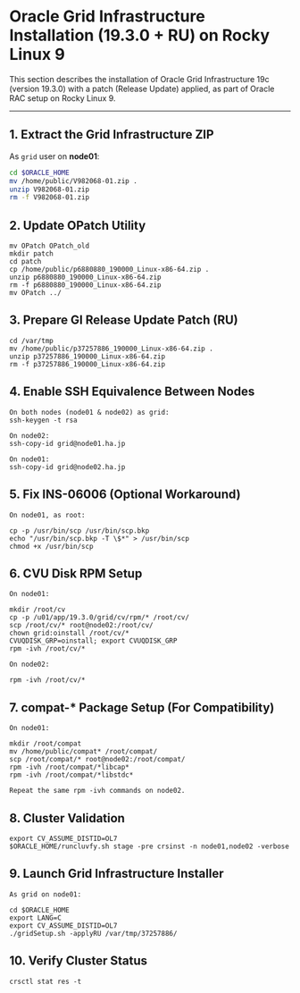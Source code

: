 # Oracle Grid Infrastructure Installation (19.3.0 + RU) on Rocky Linux 9

This section describes the installation of Oracle Grid Infrastructure 19c (version 19.3.0) with a patch (Release Update) applied, as part of Oracle RAC setup on Rocky Linux 9.

---

## 1. Extract the Grid Infrastructure ZIP

As `grid` user on **node01**:

```bash
cd $ORACLE_HOME
mv /home/public/V982068-01.zip .
unzip V982068-01.zip
rm -f V982068-01.zip
```

## 2. Update OPatch Utility
```
mv OPatch OPatch_old
mkdir patch
cd patch
cp /home/public/p6880880_190000_Linux-x86-64.zip .
unzip p6880880_190000_Linux-x86-64.zip
rm -f p6880880_190000_Linux-x86-64.zip
mv OPatch ../
```

## 3. Prepare GI Release Update Patch (RU)
```
cd /var/tmp
mv /home/public/p37257886_190000_Linux-x86-64.zip .
unzip p37257886_190000_Linux-x86-64.zip
rm -f p37257886_190000_Linux-x86-64.zip
```

## 4. Enable SSH Equivalence Between Nodes
```
On both nodes (node01 & node02) as grid:
ssh-keygen -t rsa

On node02:
ssh-copy-id grid@node01.ha.jp

On node01:
ssh-copy-id grid@node02.ha.jp
```

## 5. Fix INS-06006 (Optional Workaround)
```
On node01, as root:

cp -p /usr/bin/scp /usr/bin/scp.bkp
echo "/usr/bin/scp.bkp -T \$*" > /usr/bin/scp
chmod +x /usr/bin/scp
```

## 6. CVU Disk RPM Setup
```
On node01:

mkdir /root/cv
cp -p /u01/app/19.3.0/grid/cv/rpm/* /root/cv/
scp /root/cv/* root@node02:/root/cv/
chown grid:oinstall /root/cv/*
CVUQDISK_GRP=oinstall; export CVUQDISK_GRP
rpm -ivh /root/cv/*

On node02:

rpm -ivh /root/cv/*
```

## 7. compat-* Package Setup (For Compatibility)
```
On node01:

mkdir /root/compat
mv /home/public/compat* /root/compat/
scp /root/compat/* root@node02:/root/compat/
rpm -ivh /root/compat/*libcap*
rpm -ivh /root/compat/*libstdc*

Repeat the same rpm -ivh commands on node02.
```

## 8. Cluster Validation
```
export CV_ASSUME_DISTID=OL7
$ORACLE_HOME/runcluvfy.sh stage -pre crsinst -n node01,node02 -verbose
```

## 9. Launch Grid Infrastructure Installer
```
As grid on node01:

cd $ORACLE_HOME
export LANG=C
export CV_ASSUME_DISTID=OL7
./gridSetup.sh -applyRU /var/tmp/37257886/
```

## 10. Verify Cluster Status
```
crsctl stat res -t
```
